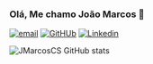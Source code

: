 ### Olá, Me chamo João Marcos 👋

[![email](https://img.shields.io/badge/Gmail-D14836?style=for-the-badge&logo=gmail&logoColor=white)]()
[![GitHUb](https://img.shields.io/badge/GitHub-100000?style=for-the-badge&logo=github&logoColor=white)](https://github.com/JMarcosCS)
[![Linkedin](https://img.shields.io/badge/LinkedIn-0077B5?style=for-the-badge&logo=linkedin&logoColor=white)](https://www.linkedin.com/in/jo%C3%A3o-marcos-cirilo-saccani-813757254/)

![JMarcosCS GitHub stats](https://github-readme-stats.vercel.app/api?username=JMarcosCS&show_icons=true&theme=dracula)



